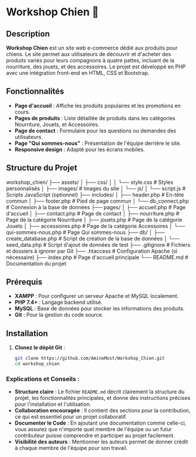 # Workshop Chien 🐾

## Description
**Workshop Chien** est un site web e-commerce dédié aux produits pour chiens. Le site permet aux utilisateurs de découvrir et d'acheter des produits variés pour leurs compagnons à quatre pattes, incluant de la nourriture, des jouets, et des accessoires. Le projet est développé en PHP avec une intégration front-end en HTML, CSS et Bootstrap.

## Fonctionnalités
- **Page d'accueil** : Affiche les produits populaires et les promotions en cours.
- **Pages de produits** : Liste détaillée de produits dans les catégories Nourriture, Jouets, et Accessoires.
- **Page de contact** : Formulaire pour les questions ou demandes des utilisateurs.
- **Page "Qui sommes-nous"** : Présentation de l'équipe derrière le site.
- **Responsive design** : Adapté pour les écrans mobiles.

## Structure du Projet
workshop_chien/ ├── assets/ │ ├── css/ │ │ └── style.css # Styles personnalisés │ ├── images/ # Images du site │ └── js/ │ └── script.js # Scripts JavaScript (optionnel) ├── includes/ │ ├── header.php # En-tête commun │ ├── footer.php # Pied de page commun │ └── db_connect.php # Connexion à la base de données ├── pages/ │ ├── accueil.php # Page d'accueil │ ├── contact.php # Page de contact │ ├── nourriture.php # Page de la catégorie Nourriture │ ├── jouets.php # Page de la catégorie Jouets │ ├── accessoires.php # Page de la catégorie Accessoires │ └── qui-sommes-nous.php # Page Qui sommes-nous ├── db/ │ ├── create_database.php # Script de création de la base de données │ └── seed_data.php # Script d'ajout de données de test ├── .gitignore # Fichiers et dossiers à ignorer par Git ├── .htaccess # Configuration Apache (si nécessaire) ├── index.php # Page d'accueil principale └── README.md # Documentation du projet

## Prérequis

- **XAMPP** : Pour configurer un serveur Apache et MySQL localement.
- **PHP 7.4+** : Langage backend utilisé.
- **MySQL** : Base de données pour stocker les informations des produits.
- **Git** : Pour la gestion du code source.

## Installation

1. **Clonez le dépôt Git** :
   ```bash
   git clone https://github.com/AmineMost/Workshop_Chien.git
   cd workshop_chien


### **Explications et Conseils :**

- **Structure claire** : Le fichier `README.md` décrit clairement la structure du projet, les fonctionnalités principales, et donne des instructions précises pour l'installation et l'utilisation.
- **Collaboration encouragée** : Il contient des sections pour la contribution, ce qui est essentiel pour un projet collaboratif.
- **Documenter le Code** : En ajoutant une documentation comme celle-ci, vous assurez que n'importe quel membre de l'équipe ou un futur contributeur puisse comprendre et participer au projet facilement.
- **Visibilité des auteurs** : Mentionner les auteurs permet de donner crédit à chaque membre de l'équipe pour son travail.
